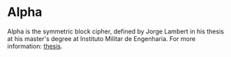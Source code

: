 Alpha
=====

Alpha is the symmetric block cipher, defined by Jorge Lambert in his thesis at his master's degree at Instituto Militar de Engenharia. For more information: [thesis](http://www.comp.ime.eb.br/dissertacoes/2004-Jorge_Lambert.pdf).

